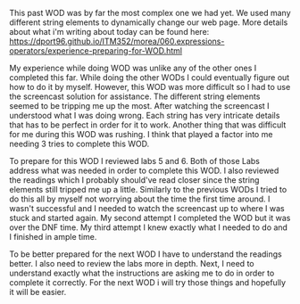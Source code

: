 This past WOD was by far the most complex one we had yet. We used many different string elements to dynamically change our web page. More details about what i'm writing about today can be found here: https://dport96.github.io/ITM352/morea/060.expressions-operators/experience-preparing-for-WOD.html

My experience while doing WOD was unlike any of the other ones I completed this far. While doing the other WODs I could eventually figure out how to do it by myself. However, this WOD was more difficult so I had to use the screencast solution for assistance. The different string elements seemed to be tripping me up the most. After watching the screencast I understood what I was doing wrong. Each string has very intricate details that has to be perfect in order for it to work. Another thing that was difficult for me during this WOD was rushing. I think that played a factor into me needing 3 tries to complete this WOD. 

To prepare for this WOD I reviewed labs 5 and 6. Both of those Labs address what was needed in order to complete this WOD. I also reviewed the readings which I probably should've read closer since the string elements still tripped me up a little. Similarly to the previous WODs I tried to do this all by myself not worrying about the time the first time around. I wasn't successful and I needed to watch the screencast up to where I was stuck and started again. My second attempt I completed the WOD but it was over the DNF time. My third attempt I knew exactly what I needed to do and I finished in ample time. 

To be better prepared for the next WOD I have to understand the readings better. I also need to review the labs more in depth. Next, I need to understand exactly what the instructions are asking me to do in order to complete it correctly. For the next WOD i will try those things and hopefully it will be easier. 
